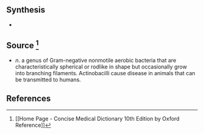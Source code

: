 ## Synthesis
- 
## Source [^1]
- $n$. a genus of Gram-negative nonmotile aerobic bacteria that are characteristically spherical or rodlike in shape but occasionally grow into branching filaments. Actinobacilli cause disease in animals that can be transmitted to humans.
## References

[^1]: [[Home Page - Concise Medical Dictionary 10th Edition by Oxford Reference]]